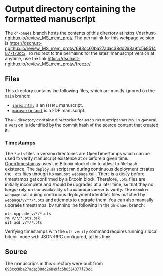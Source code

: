 # Output directory containing the formatted manuscript

The [`gh-pages`](https://github.com/dschust-r/review_MS_mem_prot/tree/gh-pages) branch hosts the contents of this directory at <https://dschust-r.github.io/review_MS_mem_prot/>.
The permalink for this webpage version is <https://dschust-r.github.io/review_MS_mem_prot/v/693cc60ba27adac38dd268a9fc5b8514877f73cc/>.
To redirect to the permalink for the latest manuscript version at anytime, use the link <https://dschust-r.github.io/review_MS_mem_prot/v/freeze/>.

## Files

This directory contains the following files, which are mostly ignored on the `main` branch:

+ [`index.html`](index.html) is an HTML manuscript.
+ [`manuscript.pdf`](manuscript.pdf) is a PDF manuscript.

The `v` directory contains directories for each manuscript version.
In general, a version is identified by the commit hash of the source content that created it.

### Timestamps

The `*.ots` files in version directories are OpenTimestamps which can be used to verify manuscript existence at or before a given time.
[OpenTimestamps](https://opentimestamps.org/) uses the Bitcoin blockchain to attest to file hash existence.
The `deploy.sh` script run during continuous deployment creates the `.ots` files through its `manubot webpage` call.
There is a delay before timestamps get confirmed by a Bitcoin block.
Therefore, `.ots` files are initially incomplete and should be upgraded at a later time, so that they no longer rely on the availability of a calendar server to verify.
The `manubot webpage` call during continuous deployment identifies files matched by `webpage/v/**/*.ots` and attempts to upgrade them.
You can also manually upgrade timestamps, by running the following in the `gh-pages` branch:

```shell
ots upgrade v/*/*.ots
rm v/*/*.ots.bak
git add v/*/*.ots
```

Verifying timestamps with the `ots verify` command requires running a local bitcoin node with JSON-RPC configured, at this time.

## Source

The manuscripts in this directory were built from
[`693cc60ba27adac38dd268a9fc5b8514877f73cc`](https://github.com/dschust-r/review_MS_mem_prot/commit/693cc60ba27adac38dd268a9fc5b8514877f73cc).
